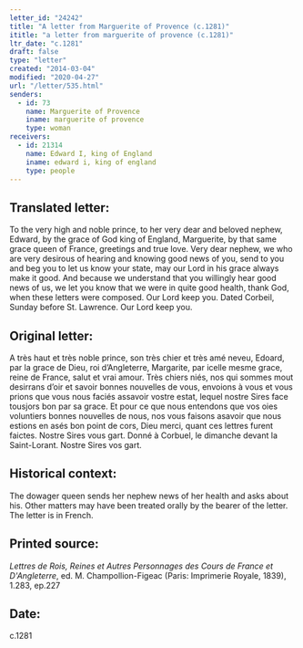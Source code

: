 ```yaml
---
letter_id: "24242"
title: "A letter from Marguerite of Provence (c.1281)"
ititle: "a letter from marguerite of provence (c.1281)"
ltr_date: "c.1281"
draft: false
type: "letter"
created: "2014-03-04"
modified: "2020-04-27"
url: "/letter/535.html"
senders:
  - id: 73
    name: Marguerite of Provence
    iname: marguerite of provence
    type: woman
receivers:
  - id: 21314
    name: Edward I, king of England
    iname: edward i, king of england
    type: people
---
```

<h2> Translated letter:</h2>To the very high and noble prince, to her very dear and beloved nephew, Edward, by the grace of God king of England, Marguerite, by that same grace queen of France, greetings and true love.
Very dear nephew, we who are very desirous of hearing and knowing good news of you, send to you and beg you to let us know your state, may our Lord in his grace always make it good.  And because we understand that you willingly hear good news of us, we let you know that we were in quite good health, thank God, when these letters were composed.  Our Lord keep you.
Dated Corbeil, Sunday before St. Lawrence.  Our Lord keep you.
<h2 class="mt-4"> Original letter:</h2>A très haut et très noble prince, son très chier et très amé neveu, Edoard, par la grace de Dieu, roi d’Angleterre, Margarite, par icelle mesme grace, reine de France, salut et vrai amour. Très chiers niés, nos qui sommes mout desirrans d’oir et savoir bonnes nouvelles de vous, envoions à vous et vous prions que vous nous faciés assavoir vostre estat, lequel nostre Sires face tousjors bon par sa grace. Et pour ce que nous entendons que vos oies voluntiers bonnes nouvelles de nous, nos vous faisons asavoir que nous estions en asés bon point de cors, Dieu merci, quant ces lettres furent faictes. Nostre Sires vous gart. Donné à Corbuel, le dimanche devant la Saint-Lorant. Nostre Sires vos gart.
<h2 class="mt-4"> Historical context:</h2>The dowager queen sends her nephew news of her health and asks about his.  Other matters may have been treated orally by the bearer of the letter.  The letter is in French.
<h2 class="mt-4"> Printed source:</h2><p><em>Lettres de Rois, Reines et Autres Personnages des Cours de France et D'Angleterre</em>, ed. M. Champollion-Figeac (Paris: Imprimerie Royale, 1839), 1.283, ep.227</p><h2 class="mt-4"> Date:</h2>c.1281